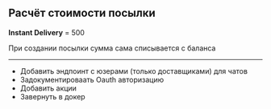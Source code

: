 ## Расчёт стоимости посылки
**Instant Delivery** = 500

При создании посылки сумма сама списывается с баланса

---


* Добавить эндпоинт с юзерами (только доставщиками) для чатов
* Задокументироваать Oauth авторизацию
* Добавить акции
* Завернуть в докер


